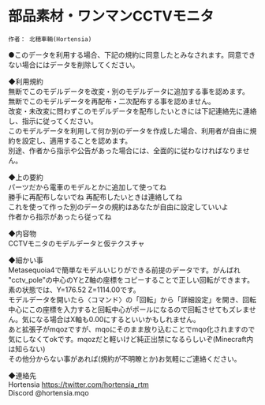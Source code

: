 # 部品素材・ワンマンCCTVモニタ

	作者：	北穂車輛(Hortensia)

●このデータを利用する場合、下記の規約に同意したとみなされます。同意できない場合にはデータを削除してください。  

◆利用規約  
	無断でこのモデルデータを改変・別のモデルデータに追加する事を認めます。  
	無断でこのモデルデータを再配布・二次配布する事を認めません。  
	改変・未改変に問わずこのモデルデータを配布したいときには下記連絡先に連絡し、指示に従ってください。  
	このモデルデータを利用して何か別のデータを作成した場合、利用者が自由に規約を設定し、適用することを認めます。  
	別途、作者から指示や公告があった場合には、全面的に従わなければなりません。  
  
◆上の要約  
	パーツだから電車のモデルとかに追加して使ってね  
	勝手に再配布しないでね 再配布したいときは連絡してね  
	これを使って作った別のデータの規約はあなたが自由に設定していいよ  
	作者から指示があったら従ってね  
  
◆内容物  
	CCTVモニタのモデルデータと仮テクスチャ  
  
◆細かい事  
	Metasequoia4で簡単なモデルいじりができる前提のデータです。がんばれ  
	"cctv_pole"の中心のYとZ軸の座標をコピーすることで正しい回転ができます。素の状態では、Y=176.52 Z=1114.00です。  
	モデルデータを開いたら〈コマンド〉の「回転」から「詳細設定」を開き、回転中心にこの座標を入力すると回転中心がポールになるので回転させてもズレません。気になる場合はX軸も0.00にするといいかもしれません。  
	あと拡張子がmqozですが、mqoにそのまま放り込むことでmqo化されますので気にしなくてokです。mqozだと軽いけど純正出禁になるらしいぞ(Minecraft内は知らない)  
	その他分からない事があれば(規約が不明瞭とか)お気軽にご連絡ください。  
	  
◆連絡先  
	Hortensia		https://twitter.com/hortensia_rtm  
	Discord		@hortensia.mqo   
	
